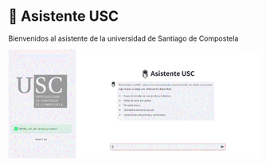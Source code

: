 # 🤖 Asistente USC

Bienvenidos al asistente de la universidad de Santiago de Compostela

<p align="center">
  <img src="img/demo.gif" alt="Asistente USC" width="600"/>
</p>
